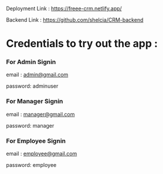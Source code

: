 Deployment Link : https://freee-crm.netlify.app/


Backend Link : https://github.com/shelcia/CRM-backend


# Credentials to try out the app :


### For Admin Signin


email : admin@gmail.com

password: adminuser


### For Manager Signin


email : manager@gmail.com

password: manager


### For Employee Signin


email : employee@gmail.com

password: employee
